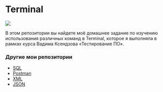 # Terminal #
![](https://i.pinimg.com/736x/c0/99/ca/c099ca15b94d2a312b603546316d1e0a--le-terminal-yosemite.jpg)


В этом репозитории вы найдете моё домашнее задание по изучению использования различных команд в Terminal, которое я выполняла в рамках курса Вадима Ксендзова «Тестирование ПО».

### Другие мои репозитории
* [SQL](https://github.com/Sawa-solo/SQL.git)
* [Postman](https://github.com/Sawa-solo/Postman.git)
* [XML](https://github.com/Sawa-solo/XML.git)
* [JSON](https://github.com/Sawa-solo/JSON.git)
